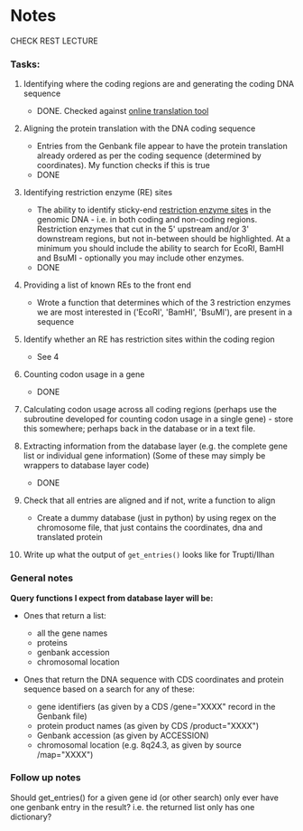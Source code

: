 Notes
====

CHECK REST LECTURE

### Tasks:

1. Identifying where the coding regions are and generating the coding DNA sequence

   - DONE. Checked against [online translation tool](https://web.expasy.org/translate/)

2. Aligning the protein translation with the DNA coding sequence

   - Entries from the Genbank file appear to have the protein translation already ordered as per the coding sequence (determined by coordinates). My function checks if this is true
   - DONE

3. Identifying restriction enzyme (RE) sites

   - The ability to identify sticky-end [restriction enzyme sites](https://en.wikipedia.org/wiki/List_of_restriction_enzyme_cutting_sites:_E%E2%80%93F#Whole_list_navigation) in the genomic DNA - i.e. in both coding and non-coding regions. Restriction enzymes that cut in the 5' upstream and/or 3' downstream regions, but not in-between should be highlighted. At a minimum you should include the ability to search for EcoRI, BamHI and BsuMI - optionally you may include other enzymes.
   - DONE

4. Providing a list of known REs to the front end

   - Wrote a function that determines which of the 3 restriction enzymes we are most interested in ('EcoRI', 'BamHI', 'BsuMI'), are present in a sequence

5. Identify whether an RE has restriction sites within the coding region

   - See 4

6. Counting codon usage in a gene

   - DONE

7. Calculating codon usage across all coding regions (perhaps use the subroutine developed for counting codon usage in a single gene) - store this somewhere; perhaps back in the database or in a text file.

8. Extracting information from the database layer (e.g. the complete gene list or individual gene information) (Some of these may simply be wrappers to database layer code)

   - DONE

9. Check that all entries are aligned and if not, write a function to align

   - Create a dummy database (just in python) by using regex on the chromosome file, that just contains the coordinates, dna and translated protein

10. Write up what the output of ```get_entries()``` looks like for Trupti/Ilhan

### General notes

**Query functions I expect from database layer will be:**

- Ones that return a list:

  - all the gene names
  - proteins
  - genbank accession
  - chromosomal location

- Ones that return the DNA sequence with CDS coordinates and protein sequence based on a search for any of these:

  - gene identifiers (as given by a CDS /gene="XXXX" record in the Genbank file)
  - protein product names (as given by CDS /product="XXXX")
  - Genbank accession (as given by ACCESSION)
  - chromosomal location (e.g. 8q24.3, as given by source /map="XXXX")


### Follow up notes

Should get_entries() for a given gene id (or other search) only ever have one genbank entry in the result? i.e. the returned list only has one dictionary?

